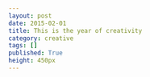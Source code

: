 ```yaml
---
layout: post
date: 2015-02-01
title: This is the year of creativity
category: creative
tags: []
published: True
height: 450px
---
```


